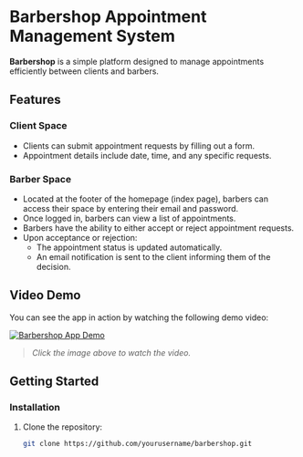 # Barbershop Appointment Management System

**Barbershop** is a simple platform designed to manage appointments efficiently between clients and barbers.

## Features

### Client Space
- Clients can submit appointment requests by filling out a form.
- Appointment details include date, time, and any specific requests.

### Barber Space
- Located at the footer of the homepage (index page), barbers can access their space by entering their email and password.
- Once logged in, barbers can view a list of appointments.
- Barbers have the ability to either accept or reject appointment requests.
- Upon acceptance or rejection:
  - The appointment status is updated automatically.
  - An email notification is sent to the client informing them of the decision.

## Video Demo
You can see the app in action by watching the following demo video:

[![Barbershop App Demo](https://img.youtube.com/vi/your-video-id/0.jpg)](https://www.youtube.com/watch?v=your-video-id)

> *Click the image above to watch the video.*

## Getting Started

### Installation
1. Clone the repository:
   ```bash
   git clone https://github.com/yourusername/barbershop.git
